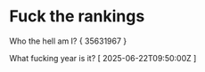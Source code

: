 # Fuck the rankings

Who the hell am I?
{ 35631967 }

What fucking year is it?
[ 2025-06-22T09:50:00Z ]
